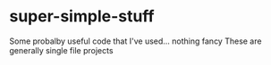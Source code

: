 # super-simple-stuff
Some probalby useful code that I've used... nothing fancy
These are generally single file projects
